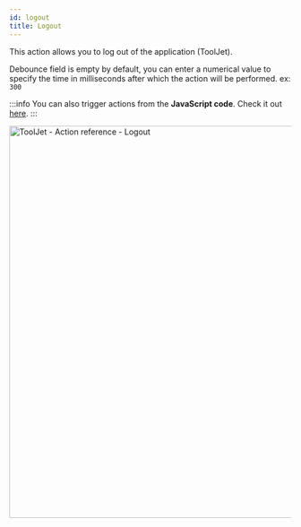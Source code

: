 ```yaml
---
id: logout
title: Logout
---
```


This action allows you to log out of the application (ToolJet).

Debounce field is empty by default, you can enter a numerical value to specify the time in milliseconds after which the action will be performed. ex: `300`

:::info
You can also trigger actions from the **JavaScript code**. Check it out [here](../how-to/run-actions-from-runjs).
:::

<div style={{textAlign: 'center'}}>

<img className="screenshot-full" src="/img/actions/logout/logout2.png" alt="ToolJet - Action reference -  Logout" width="700" />

</div>